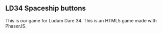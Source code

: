 LD34 Spaceship buttons
----------------------

This is our game for Ludum Dare 34. This is an HTML5 game made with PhaserJS.
